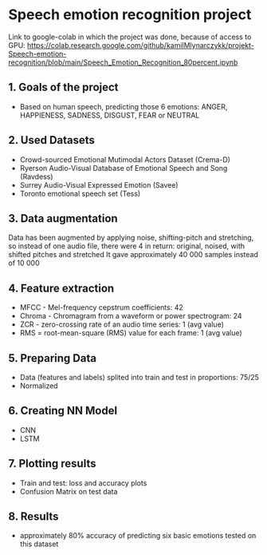 # Speech emotion recognition project

Link to google-colab in which the project was done, because of access to GPU:
https://colab.research.google.com/github/kamilMlynarczykk/projekt-Speech-emotion-recognition/blob/main/Speech_Emotion_Recognition_80percent.ipynb

## 1. Goals of the project

- Based on human speech, predicting those 6 emotions: ANGER, HAPPIENESS, SADNESS, DISGUST, FEAR or NEUTRAL

## 2. Used Datasets

- Crowd-sourced Emotional Mutimodal Actors Dataset (Crema-D)
- Ryerson Audio-Visual Database of Emotional Speech and Song (Ravdess)
- Surrey Audio-Visual Expressed Emotion (Savee)
- Toronto emotional speech set (Tess)

## 3. Data augmentation

Data has been augmented by applying noise, shifting-pitch and stretching, so instead of one audio file, there were 4 in return:
original, noised, with shifted pitches and stretched
It gave approximately 40 000 samples instead of 10 000

## 4. Feature extraction

- MFCC - Mel-frequency cepstrum coefficients: 42
- Chroma - Chromagram from a waveform or power spectrogram: 24
- ZCR - zero-crossing rate of an audio time series: 1 (avg value)
- RMS = root-mean-square (RMS) value for each frame: 1 (avg value)

## 5. Preparing Data

- Data (features and labels) splited into train and test in proportions: 75/25
- Normalized

## 6. Creating NN Model

- CNN
- LSTM

## 7. Plotting results

- Train and test: loss and accuracy plots
- Confusion Matrix on test data

## 8. Results

- approximately 80% accuracy of predicting six basic emotions tested on this dataset

  
